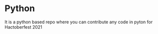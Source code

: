# Python
It is a python based repo where you can contribute any code in pyton for Hactoberfest 2021
